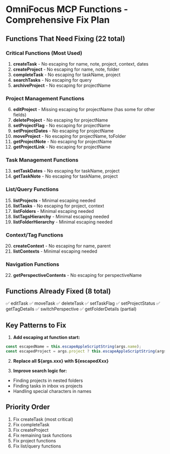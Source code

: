 # OmniFocus MCP Functions - Comprehensive Fix Plan

## Functions That Need Fixing (22 total)

### Critical Functions (Most Used)
1. **createTask** - No escaping for name, note, project, context, dates
2. **createProject** - No escaping for name, note, folder
3. **completeTask** - No escaping for taskName, project
4. **searchTasks** - No escaping for query
5. **archiveProject** - No escaping for projectName

### Project Management Functions
6. **editProject** - Missing escaping for projectName (has some for other fields)
7. **deleteProject** - No escaping for projectName
8. **setProjectFlag** - No escaping for projectName
9. **setProjectDates** - No escaping for projectName
10. **moveProject** - No escaping for projectName, toFolder
11. **getProjectNote** - No escaping for projectName
12. **getProjectLink** - No escaping for projectName

### Task Management Functions
13. **setTaskDates** - No escaping for taskName, project
14. **getTaskNote** - No escaping for taskName, project

### List/Query Functions
15. **listProjects** - Minimal escaping needed
16. **listTasks** - No escaping for project, context
17. **listFolders** - Minimal escaping needed
18. **listTagsHierarchy** - Minimal escaping needed
19. **listFolderHierarchy** - Minimal escaping needed

### Context/Tag Functions
20. **createContext** - No escaping for name, parent
21. **listContexts** - Minimal escaping needed

### Navigation Functions
22. **getPerspectiveContents** - No escaping for perspectiveName

## Functions Already Fixed (8 total)
✅ editTask
✅ moveTask
✅ deleteTask
✅ setTaskFlag
✅ setProjectStatus
✅ getTagDetails
✅ switchPerspective
✅ getFolderDetails (partial)

## Key Patterns to Fix

1. **Add escaping at function start:**
```typescript
const escapedName = this.escapeAppleScriptString(args.name);
const escapedProject = args.project ? this.escapeAppleScriptString(args.project) : '';
```

2. **Replace all ${args.xxx} with ${escapedXxx}**

3. **Improve search logic for:**
- Finding projects in nested folders
- Finding tasks in inbox vs projects
- Handling special characters in names

## Priority Order
1. Fix createTask (most critical)
2. Fix completeTask
3. Fix createProject
4. Fix remaining task functions
5. Fix project functions
6. Fix list/query functions